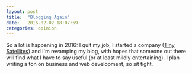 ```yaml
---
layout: post
title:  "Blogging Again"
date:   2016-02-02 18:07:59
categories: opinion
---
```


So a lot is happening in 2016: I quit my job, I started a company ([Tiny Satellites](http://www.tinysatellites.com)) and i'm revamping my blog, with hopes that someone out there will find what I have to say useful (or at least mildly entertaining). I plan writing a ton on business and web development, so sit tight.
